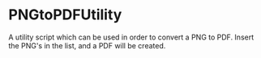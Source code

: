 # PNGtoPDFUtility

A utility script which can be used in order to convert a PNG to PDF. Insert the PNG's in the list, and a PDF will be created.
